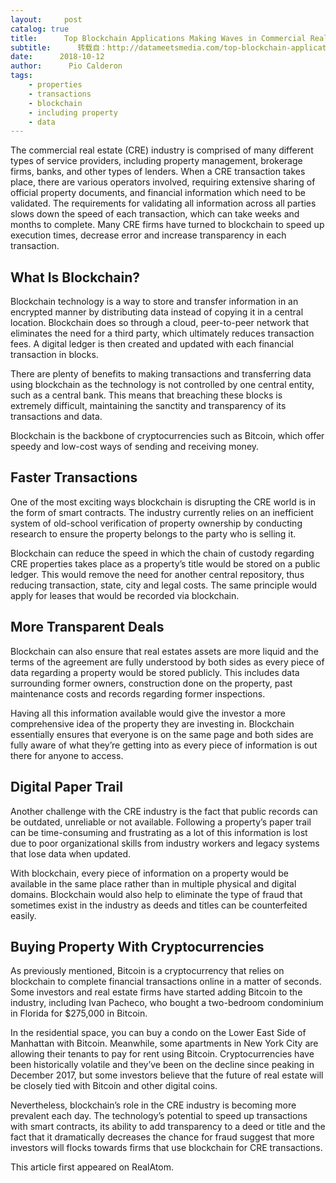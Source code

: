 ```yaml
---
layout:     post
catalog: true
title:      Top Blockchain Applications Making Waves in Commercial Real Estate
subtitle:      转载自：http://datameetsmedia.com/top-blockchain-applications-making-waves-in-commercial-real-estate/
date:      2018-10-12
author:      Pio Calderon
tags:
    - properties
    - transactions
    - blockchain
    - including property
    - data
---
```






The commercial real estate (CRE) industry is comprised of many different types of service providers, including property management, brokerage firms, banks, and other types of lenders. When a CRE transaction takes place, there are various operators involved, requiring extensive sharing of official property documents, and financial information which need to be validated. The requirements for validating all information across all parties slows down the speed of each transaction, which can take weeks and months to complete. Many CRE firms have turned to blockchain to speed up execution times, decrease error and increase transparency in each transaction.

## What Is Blockchain?

Blockchain technology is a way to store and transfer information in an encrypted manner by distributing data instead of copying it in a central location. Blockchain does so through a cloud, peer-to-peer network that eliminates the need for a third party, which ultimately reduces transaction fees. A digital ledger is then created and updated with each financial transaction in blocks.

There are plenty of benefits to making transactions and transferring data using blockchain as the technology is not controlled by one central entity, such as a central bank. This means that breaching these blocks is extremely difficult, maintaining the sanctity and transparency of its transactions and data.

Blockchain is the backbone of cryptocurrencies such as Bitcoin, which offer speedy and low-cost ways of sending and receiving money.

## Faster Transactions

One of the most exciting ways blockchain is disrupting the CRE world is in the form of smart contracts. The industry currently relies on an inefficient system of old-school verification of property ownership by conducting research to ensure the property belongs to the party who is selling it.

Blockchain can reduce the speed in which the chain of custody regarding CRE properties takes place as a property’s title would be stored on a public ledger. This would remove the need for another central repository, thus reducing transaction, state, city and legal costs. The same principle would apply for leases that would be recorded via blockchain.

## More Transparent Deals

Blockchain can also ensure that real estates assets are more liquid and the terms of the agreement are fully understood by both sides as every piece of data regarding a property would be stored publicly. This includes data surrounding former owners, construction done on the property, past maintenance costs and records regarding former inspections.





Having all this information available would give the investor a more comprehensive idea of the property they are investing in. Blockchain essentially ensures that everyone is on the same page and both sides are fully aware of what they’re getting into as every piece of information is out there for anyone to access.

## Digital Paper Trail

Another challenge with the CRE industry is the fact that public records can be outdated, unreliable or not available. Following a property’s paper trail can be time-consuming and frustrating as a lot of this information is lost due to poor organizational skills from industry workers and legacy systems that lose data when updated.

With blockchain, every piece of information on a property would be available in the same place rather than in multiple physical and digital domains. Blockchain would also help to eliminate the type of fraud that sometimes exist in the industry as deeds and titles can be counterfeited easily.

## Buying Property With Cryptocurrencies

As previously mentioned, Bitcoin is a cryptocurrency that relies on blockchain to complete financial transactions online in a matter of seconds. Some investors and real estate firms have started adding Bitcoin to the industry, including Ivan Pacheco, who bought a two-bedroom condominium in Florida for $275,000 in Bitcoin.

In the residential space, you can buy a condo on the Lower East Side of Manhattan with Bitcoin. Meanwhile, some apartments in New York City are allowing their tenants to pay for rent using Bitcoin. Cryptocurrencies have been historically volatile and they’ve been on the decline since peaking in December 2017, but some investors believe that the future of real estate will be closely tied with Bitcoin and other digital coins.

Nevertheless, blockchain’s role in the CRE industry is becoming more prevalent each day. The technology’s potential to speed up transactions with smart contracts, its ability to add transparency to a deed or title and the fact that it dramatically decreases the chance for fraud suggest that more investors will flocks towards firms that use blockchain for CRE transactions.




This article first appeared on RealAtom.

